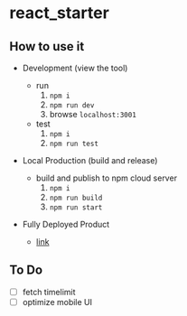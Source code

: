 # react_starter


## How to use it
* Development (view the tool)
    * run
        1. `npm i`
        2. `npm run dev`
        3. browse `localhost:3001`
    * test
        1. `npm i`
        2. `npm run test`

* Local Production (build and release)
    * build and publish to npm cloud server
        1. `npm i`
        2. `npm run build`
        3. `npm run start`

* Fully Deployed Product
    * [link](https://codementor-demo-wzkowzlnla-de.a.run.app/)

## To Do
* [ ] fetch timelimit
* [ ] optimize mobile UI
